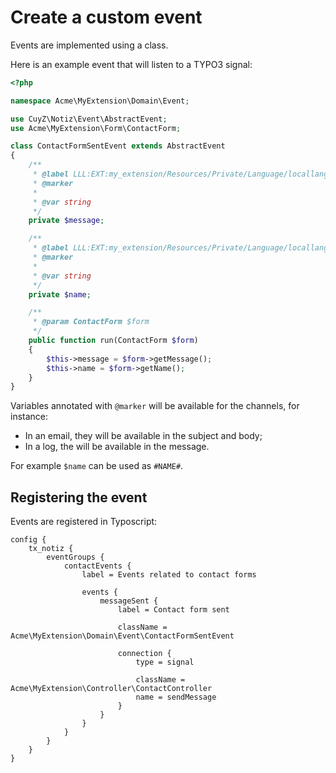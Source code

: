 # Create a custom event

Events are implemented using a class.

Here is an example event that will listen to a TYPO3 signal:

```php
<?php

namespace Acme\MyExtension\Domain\Event;

use CuyZ\Notiz\Event\AbstractEvent;
use Acme\MyExtension\Form\ContactForm;

class ContactFormSentEvent extends AbstractEvent
{
    /**
     * @label LLL:EXT:my_extension/Resources/Private/Language/locallang.xlf:message
     * @marker
     * 
     * @var string
     */
    private $message;

    /**
     * @label LLL:EXT:my_extension/Resources/Private/Language/locallang.xlf:name
     * @marker
     * 
     * @var string
     */
    private $name;

    /**
     * @param ContactForm $form
     */
    public function run(ContactForm $form)
    {
        $this->message = $form->getMessage();
        $this->name = $form->getName();
    }
}
```

Variables annotated with `@marker` will be available for the channels, for instance:
- In an email, they will be available in the subject and body;
- In a log, the will be available in the message.

For example `$name` can be used as `#NAME#`.

## Registering the event

Events are registered in Typoscript:

```typoscript
config {
    tx_notiz {
        eventGroups {
            contactEvents {
                label = Events related to contact forms

                events {
                    messageSent {
                        label = Contact form sent

                        className = Acme\MyExtension\Domain\Event\ContactFormSentEvent

                        connection {
                            type = signal

                            className = Acme\MyExtension\Controller\ContactController
                            name = sendMessage
                        }
                    }
                }
            }
        }
    }
}
```
